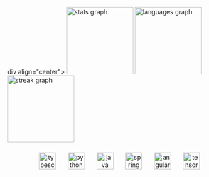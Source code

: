 div align="center">
  <img src="https://github-readme-stats.vercel.app/api?username=PawelHry&hide_title=true&hide_rank=true&show_icons=true&include_all_commits=true&count_private=true&disable_animations=false&theme=dracula&locale=en&hide_border=true" height="150" alt="stats graph"  />
  <img src="https://github-readme-stats.vercel.app/api/top-langs?username=PawelHry&locale=en&hide_title=true&layout=compact&card_width=320&langs_count=5&theme=dracula&hide_border=true" height="150" alt="languages graph"  />
  <img src="https://streak-stats.demolab.com?user=PawelHry&locale=en&mode=daily&theme=dracula&hide_border=true&border_radius=5" height="150" alt="streak graph"  />
</div>

###

<div align="center">
  <img src="https://skillicons.dev/icons?i=ts" height="38" alt="typescript logo"  />
  <img width="19" />
  <img src="https://skillicons.dev/icons?i=py" height="38" alt="python logo"  />
  <img width="19" />
  <img src="https://skillicons.dev/icons?i=java" height="38" alt="java logo"  />
  <img width="19" />
  <img src="https://skillicons.dev/icons?i=spring" height="38" alt="spring logo"  />
  <img width="19" />
  <img src="https://skillicons.dev/icons?i=angular" height="38" alt="angularjs logo"  />
  <img width="19" />
  <img src="https://skillicons.dev/icons?i=tensorflow" height="38" alt="tensorflow logo"  />
</div>

